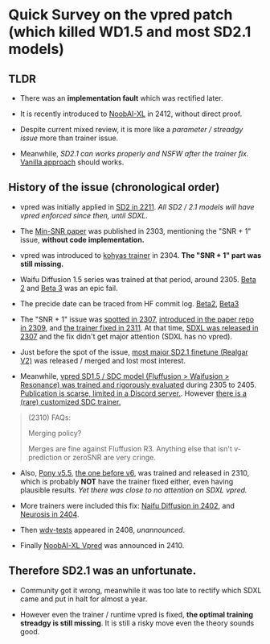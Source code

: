 # Quick Survey on the vpred patch (which killed WD1.5 and most SD2.1 models) #

## TLDR ##

- There was an **implementation fault** which was rectified later.

- It is recently introduced to [NoobAI-XL](https://huggingface.co/Laxhar/noobai-XL-Vpred-0.9r/commit/96dc1b7a82474d1b6bfa23725de1540679a9c0df) in 2412, without direct proof.

- Despite current mixed review, it is more like a *parameter / streadgy issue* more than trainer issue.

- Meanwhile, *SD2.1 can works properly and NSFW after the trainer fix.* [Vanilla approach](../ch06) should works.

## History of the issue (chronological order) ##

- vpred was initially applied in [SD2 in 2211](https://huggingface.co/stabilityai/stable-diffusion-2-base/commit/d65c7580f058a24da4fee25ce948c25147d3bd1f). *All SD2 / 2.1 models will have vpred enforced since then, until SDXL.*

- The [Min-SNR paper](https://arxiv.org/abs/2303.09556) was published in 2303, mentioning the "SNR + 1" issue, **without code implementation.**

- vpred was introduced to [kohyas trainer](https://github.com/kohya-ss/sd-scripts/pull/308) in 2304. **The "SNR + 1" part was still missing.**

- Waifu Diffusion 1.5 series was trained at that period, around 2305. [Beta 2](https://cafeai.notion.site/WD-1-5-Beta-2-Release-Notes-2852db5a9cdd456ba52fc5730b91acfd) and [Beta 3](https://saltacc.notion.site/WD-1-5-Beta-3-Release-Notes-1e35a0ed1bb24c5b93ec79c45c217f63) was an epic fail. 

- The precide date can be traced from HF commit log. [Beta2](https://huggingface.co/waifu-diffusion/wd-1-5-beta2/commit/552da11cf44c9d35652e6de9677a90125a3d5226), [Beta3](https://huggingface.co/waifu-diffusion/wd-1-5-beta3/commit/bf201b89c6b477316c04b672604e8c18a37d3d86)

- The "SNR + 1" issue was [spotted in 2307](https://github.com/kohya-ss/sd-scripts/issues/673), [introduced in the paper repo in 2309](https://github.com/TiankaiHang/Min-SNR-Diffusion-Training/commit/46d0f16117529854da1630ccd316da373245cf97), and [the trainer fixed in 2311](https://github.com/kohya-ss/sd-scripts/pull/934/files). At that time, [SDXL was released in 2307](https://huggingface.co/stabilityai/stable-diffusion-xl-base-1.0/commit/f298da3c058bd8f1f1c62f3ecfa775244a243897) and the fix didn't get major attention (SDXL has no vpred).

- Just before the spot of the issue, [most major SD2.1 finetune (Realgar V2)](https://civitai.com/models/70713?modelVersionId=111505) was released / merged and lost most interest.

- Meanwhile, [vpred SD1.5 / SDC model (Fluffusion > Waifusion > Resonance) was trained and rigorously evaluated](https://rentry.org/fluffusion) during 2305 to 2405. [Publication is scarse, limited in a Discord server.](https://discord.gg/6ecrczvP). However [there is a (rare) customized SDC trainer.](https://github.com/Jordach/CascadeTuner)

> (2310) FAQs:
>
> Merging policy?
>
> Merges are fine against Fluffusion R3. Anything else that isn't v-prediction or zeroSNR are very cringe.

- Also, [Pony v5.5](https://civitai.com/models/95367/pony-diffusion-v5), [the one before v6](../ch02/pony_sd.md), was trained and released in 2310, which is probably **NOT** have the trainer fixed either, even having plausible results. *Yet there was close to no attention on SDXL vpred.*

- More trainers were included this fix: [Naifu Diffusion in 2402](https://github.com/Mikubill/naifu/blob/main/modules/scheduler_utils.py), and [Neurosis in 2404](https://github.com/neggles/neurosis/commit/657531c7ab785684d331d1b03a3df406e43dc0c8).

- Then [wdv-tests](https://huggingface.co/waifu-diffusion/wdv-tests/commit/03141d45a2a7b7d0499985663b98b285934cce29) appeared in 2408, *unannounced*.

- Finally [NoobAI-XL Vpred](https://huggingface.co/Laxhar/noob_sdxl_v_pred_test/commit/21586b1289c63a53f33954c9a9f7ab4537478954) was announced in 2410.

## Therefore SD2.1 was an unfortunate. ##

- Community got it wrong, meanwhile it was too late to rectify which SDXL came and put in halt for almost a year.

- However even the trainer / runtime vpred is fixed, **the optimal training streadgy is still missing**. It is still a risky move even the theory sounds good.
